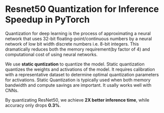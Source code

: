 # Resnet50 Quantization for Inference Speedup in PyTorch

Quantization for deep learning is the process of approximating a neural network that uses 32-bit floating-point/continuous numbers by a neural network of low bit width discrete numbers i.e. 8-bit integers. This dramatically reduces both the memory requirement(by factor of 4) and computational cost of using neural networks.

We use **static quntization** to quantize the model. Static quantization quantizes the weights and activations of the model. It requires calibration with a representative dataset to determine optimal quantization parameters for activations. Static Quantization is typically used when both memory bandwidth and compute savings are important. It usally works well with CNNs.

By quantizating ResNet50, we achieve **2X better inference time**, while accuracy only drops **0.3%**.

